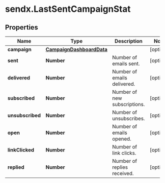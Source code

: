 # sendx.LastSentCampaignStat

## Properties

Name | Type | Description | Notes
------------ | ------------- | ------------- | -------------
**campaign** | [**CampaignDashboardData**](CampaignDashboardData.md) |  | [optional] 
**sent** | **Number** | Number of emails sent. | [optional] 
**delivered** | **Number** | Number of emails delivered. | [optional] 
**subscribed** | **Number** | Number of new subscriptions. | [optional] 
**unsubscribed** | **Number** | Number of unsubscribes. | [optional] 
**open** | **Number** | Number of emails opened. | [optional] 
**linkClicked** | **Number** | Number of link clicks. | [optional] 
**replied** | **Number** | Number of replies received. | [optional] 



